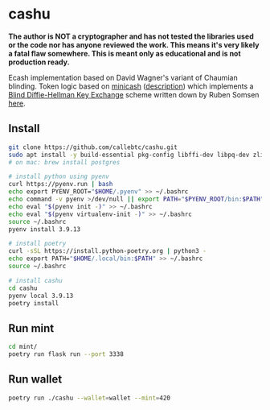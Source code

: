 # cashu

**The author is NOT a cryptographer and has not tested the libraries used or the code nor has anyone reviewed the work. This means it's very likely a fatal flaw somewhere. This is meant only as educational and is not production ready.**

Ecash implementation based on David Wagner's variant of Chaumian blinding. Token logic based on [minicash](https://github.com/phyro/minicash) ([description](https://gist.github.com/phyro/935badc682057f418842c72961cf096c)) which implements a [Blind Diffie-Hellman Key Exchange](https://cypherpunks.venona.com/date/1996/03/msg01848.html) scheme written down by Ruben Somsen [here](https://gist.github.com/RubenSomsen/be7a4760dd4596d06963d67baf140406). 

## Install

```bash
git clone https://github.com/callebtc/cashu.git
sudo apt install -y build-essential pkg-config libffi-dev libpq-dev zlib1g-dev libssl-dev python3-dev
# on mac: brew install postgres

# install python using pyenv
curl https://pyenv.run | bash
echo export PYENV_ROOT="$HOME/.pyenv" >> ~/.bashrc
echo command -v pyenv >/dev/null || export PATH="$PYENV_ROOT/bin:$PATH" >> ~/.bashrc
echo eval "$(pyenv init -)" >> ~/.bashrc
echo eval "$(pyenv virtualenv-init -)" >> ~/.bashrc
source ~/.bashrc
pyenv install 3.9.13

# install poetry
curl -sSL https://install.python-poetry.org | python3 -
echo export PATH="$HOME/.local/bin:$PATH" >> ~/.bashrc
source ~/.bashrc

# install cashu
cd cashu
pyenv local 3.9.13
poetry install
```

## Run mint
```bash
cd mint/
poetry run flask run --port 3338
```
## Run wallet

```bash
poetry run ./cashu --wallet=wallet --mint=420
```